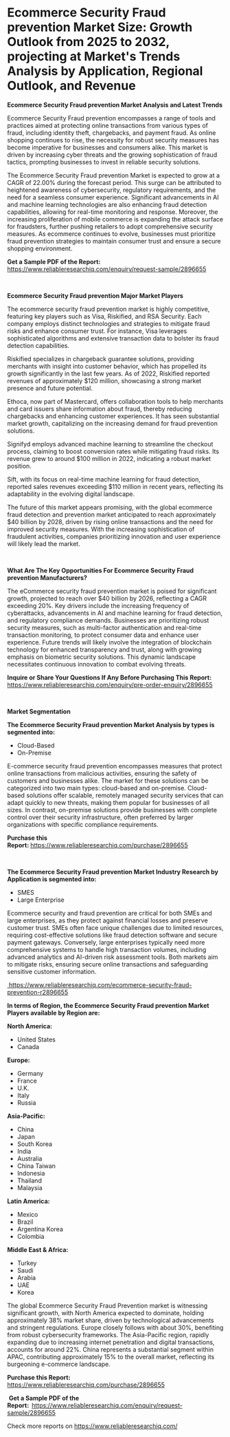 <p><h1>Ecommerce Security Fraud prevention Market Size: Growth Outlook from 2025 to 2032, projecting at Market's Trends Analysis by Application, Regional Outlook, and Revenue</h1></p><p><strong>Ecommerce Security Fraud prevention Market Analysis and Latest Trends</strong></p>
<p><p>Ecommerce Security Fraud prevention encompasses a range of tools and practices aimed at protecting online transactions from various types of fraud, including identity theft, chargebacks, and payment fraud. As online shopping continues to rise, the necessity for robust security measures has become imperative for businesses and consumers alike. This market is driven by increasing cyber threats and the growing sophistication of fraud tactics, prompting businesses to invest in reliable security solutions.</p><p>The Ecommerce Security Fraud prevention Market is expected to grow at a CAGR of 22.00% during the forecast period. This surge can be attributed to heightened awareness of cybersecurity, regulatory requirements, and the need for a seamless consumer experience. Significant advancements in AI and machine learning technologies are also enhancing fraud detection capabilities, allowing for real-time monitoring and response. Moreover, the increasing proliferation of mobile commerce is expanding the attack surface for fraudsters, further pushing retailers to adopt comprehensive security measures. As ecommerce continues to evolve, businesses must prioritize fraud prevention strategies to maintain consumer trust and ensure a secure shopping environment.</p></p>
<p><strong>Get a Sample PDF of the Report:&nbsp;</strong> <a href="https://www.reliableresearchiq.com/enquiry/request-sample/2896655?utm_campaign=2730&utm_medium=2&utm_source=Github&utm_content=ia&utm_term=15032025&utm_id=ecommerce-security-fraud-prevention">https://www.reliableresearchiq.com/enquiry/request-sample/2896655</a></p>
<p>&nbsp;</p>
<p><strong>Ecommerce Security Fraud prevention Major Market Players</strong></p>
<p><p>The ecommerce security fraud prevention market is highly competitive, featuring key players such as Visa, Riskified, and RSA Security. Each company employs distinct technologies and strategies to mitigate fraud risks and enhance consumer trust. For instance, Visa leverages sophisticated algorithms and extensive transaction data to bolster its fraud detection capabilities.</p><p>Riskified specializes in chargeback guarantee solutions, providing merchants with insight into customer behavior, which has propelled its growth significantly in the last few years. As of 2022, Riskified reported revenues of approximately $120 million, showcasing a strong market presence and future potential.</p><p>Ethoca, now part of Mastercard, offers collaboration tools to help merchants and card issuers share information about fraud, thereby reducing chargebacks and enhancing customer experiences. It has seen substantial market growth, capitalizing on the increasing demand for fraud prevention solutions.</p><p>Signifyd employs advanced machine learning to streamline the checkout process, claiming to boost conversion rates while mitigating fraud risks. Its revenue grew to around $100 million in 2022, indicating a robust market position.</p><p>Sift, with its focus on real-time machine learning for fraud detection, reported sales revenues exceeding $110 million in recent years, reflecting its adaptability in the evolving digital landscape. </p><p>The future of this market appears promising, with the global ecommerce fraud detection and prevention market anticipated to reach approximately $40 billion by 2028, driven by rising online transactions and the need for improved security measures. With the increasing sophistication of fraudulent activities, companies prioritizing innovation and user experience will likely lead the market.</p></p>
<p>&nbsp;</p>
<p><strong>What Are The Key Opportunities For Ecommerce Security Fraud prevention Manufacturers?</strong></p>
<p><p>The eCommerce security fraud prevention market is poised for significant growth, projected to reach over $40 billion by 2026, reflecting a CAGR exceeding 20%. Key drivers include the increasing frequency of cyberattacks, advancements in AI and machine learning for fraud detection, and regulatory compliance demands. Businesses are prioritizing robust security measures, such as multi-factor authentication and real-time transaction monitoring, to protect consumer data and enhance user experience. Future trends will likely involve the integration of blockchain technology for enhanced transparency and trust, along with growing emphasis on biometric security solutions. This dynamic landscape necessitates continuous innovation to combat evolving threats.</p></p>
<p><strong>Inquire or Share Your Questions If Any Before Purchasing This Report:</strong> <a href="https://www.reliableresearchiq.com/enquiry/pre-order-enquiry/2896655?utm_campaign=2730&utm_medium=2&utm_source=Github&utm_content=ia&utm_term=15032025&utm_id=ecommerce-security-fraud-prevention">https://www.reliableresearchiq.com/enquiry/pre-order-enquiry/2896655</a></p>
<p>&nbsp;</p>
<p><strong>Market Segmentation</strong></p>
<p><strong>The Ecommerce Security Fraud prevention Market Analysis by types is segmented into:</strong></p>
<p><ul><li>Cloud-Based</li><li>On-Premise</li></ul></p>
<p><p>E-commerce security fraud prevention encompasses measures that protect online transactions from malicious activities, ensuring the safety of customers and businesses alike. The market for these solutions can be categorized into two main types: cloud-based and on-premise. Cloud-based solutions offer scalable, remotely managed security services that can adapt quickly to new threats, making them popular for businesses of all sizes. In contrast, on-premise solutions provide businesses with complete control over their security infrastructure, often preferred by larger organizations with specific compliance requirements.</p></p>
<p><strong>Purchase this Report:&nbsp;</strong><a href="https://www.reliableresearchiq.com/purchase/2896655?utm_campaign=2730&utm_medium=2&utm_source=Github&utm_content=ia&utm_term=15032025&utm_id=ecommerce-security-fraud-prevention">https://www.reliableresearchiq.com/purchase/2896655</a></p>
<p>&nbsp;</p>
<p><strong>The Ecommerce Security Fraud prevention Market Industry Research by Application is segmented into:</strong></p>
<p><ul><li>SMES</li><li>Large Enterprise</li></ul></p>
<p><p>Ecommerce security and fraud prevention are critical for both SMEs and large enterprises, as they protect against financial losses and preserve customer trust. SMEs often face unique challenges due to limited resources, requiring cost-effective solutions like fraud detection software and secure payment gateways. Conversely, large enterprises typically need more comprehensive systems to handle high transaction volumes, including advanced analytics and AI-driven risk assessment tools. Both markets aim to mitigate risks, ensuring secure online transactions and safeguarding sensitive customer information.</p></p>
<p><a href="https://www.reliableresearchiq.com/ecommerce-security-fraud-prevention-r2896655?utm_campaign=2730&utm_medium=2&utm_source=Github&utm_content=ia&utm_term=15032025&utm_id=ecommerce-security-fraud-prevention">&nbsp;https://www.reliableresearchiq.com/ecommerce-security-fraud-prevention-r2896655</a></p>
<p><strong>In terms of Region, the Ecommerce Security Fraud prevention Market Players available by Region are:</strong></p>
<p>
    <p> <strong> North America: </strong>
        <ul>
            <li>United States</li>
            <li>Canada</li>
        </ul>
        </p> 
    <p> <strong> Europe: </strong>
        <ul>
            <li>Germany</li>
            <li>France</li>
            <li>U.K.</li>
            <li>Italy</li>
            <li>Russia</li>
        </ul>
        </p> 
    <p> <strong> Asia-Pacific: </strong>
        <ul>
            <li>China</li>
            <li>Japan</li>
            <li>South Korea</li>
            <li>India</li>
            <li>Australia</li>
            <li>China Taiwan</li>
            <li>Indonesia</li>
            <li>Thailand</li>
            <li>Malaysia</li>
        </ul>
        </p> 
    <p> <strong> Latin America: </strong>
        <ul>
            <li>Mexico</li>
            <li>Brazil</li>
            <li>Argentina Korea</li>
            <li>Colombia</li>
        </ul>
        </p> 
    <p> <strong> Middle East & Africa: </strong>
        <ul>
            <li>Turkey</li>
            <li>Saudi</li>
            <li>Arabia</li>
            <li>UAE</li>
            <li>Korea</li>
        </ul>
    </p>
    </p>
<p><p>The global Ecommerce Security Fraud Prevention market is witnessing significant growth, with North America expected to dominate, holding approximately 38% market share, driven by technological advancements and stringent regulations. Europe closely follows with about 30%, benefiting from robust cybersecurity frameworks. The Asia-Pacific region, rapidly expanding due to increasing internet penetration and digital transactions, accounts for around 22%. China represents a substantial segment within APAC, contributing approximately 15% to the overall market, reflecting its burgeoning e-commerce landscape.</p></p>
<p><strong>Purchase this Report: </strong><a href="https://www.reliableresearchiq.com/purchase/2896655?utm_campaign=2730&utm_medium=2&utm_source=Github&utm_content=ia&utm_term=15032025&utm_id=ecommerce-security-fraud-prevention">https://www.reliableresearchiq.com/purchase/2896655</a></p>
<p>&nbsp;<strong>Get a Sample PDF of the Report:&nbsp;&nbsp;</strong><a href="https://www.reliableresearchiq.com/enquiry/request-sample/2896655?utm_campaign=2730&utm_medium=2&utm_source=Github&utm_content=ia&utm_term=15032025&utm_id=ecommerce-security-fraud-prevention">https://www.reliableresearchiq.com/enquiry/request-sample/2896655</a></p>
<p><strong></strong></p>
<p>Check more reports on <a href="https://www.reliableresearchiq.com/?utm_campaign=2730&utm_medium=2&utm_source=Github&utm_content=ia&utm_term=15032025&utm_id=ecommerce-security-fraud-prevention">https://www.reliableresearchiq.com/</a></p>